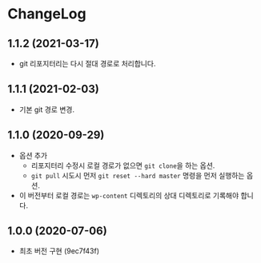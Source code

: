 # ChangeLog

## 1.1.2 (2021-03-17)
* git 리포지터리는 다시 절대 경로로 처리합니다.


## 1.1.1 (2021-02-03)
* 기본 git 경로 변경.


## 1.1.0 (2020-09-29)
* 옵션 추가
  * 리포지터리 수정시 로컬 경로가 없으면 `git clone`을 하는 옵션.
  * `git pull` 시도시 먼저 `git reset --hard master` 명령을 먼저 실행하는 옵션.  
* 이 버전부터 로컬 경로는 `wp-content` 디렉토리의 상대 디렉토리로 기록해야 합니다.


## 1.0.0 (2020-07-06)
* 최초 버전 구현 (9ec7f43f)
